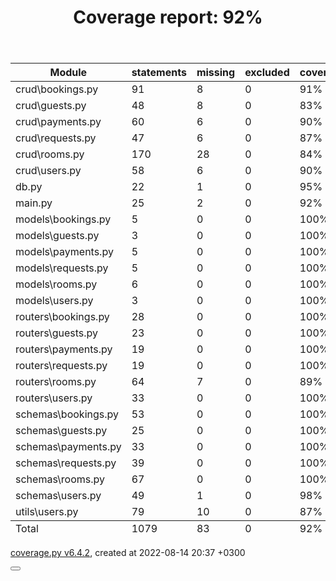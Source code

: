 <!DOCTYPE html>
<html>
<head>
    <meta http-equiv="Content-Type" content="text/html; charset=utf-8">
    <link rel="icon" sizes="32x32" href="favicon_32.png">
    <link rel="stylesheet" href="style.css" type="text/css">
</head>
<body class="indexfile">
<header>
    <div class="content">
        <h1>Coverage report:
            <span class="pc_cov">92%</span>
        </h1>
    </div>
</header>
<main id="index">
    <table class="index">
        <thead>
            <tr class="tablehead">
                <th class="name left" aria-sort="none" data-shortcut="n">Module</th>
                <th aria-sort="none" data-default-sort-order="descending" data-shortcut="s">statements</th>
                <th aria-sort="none" data-default-sort-order="descending" data-shortcut="m">missing</th>
                <th aria-sort="none" data-default-sort-order="descending" data-shortcut="x">excluded</th>
                <th class="right" aria-sort="none" data-shortcut="c">coverage</th>
            </tr>
        </thead>
        <tbody>
            <tr class="file">
                <td class="name left">crud\bookings.py</td>
                <td>91</td>
                <td>8</td>
                <td>0</td>
                <td class="right" data-ratio="83 91">91%</td>
            </tr>
            <tr class="file">
                <td class="name left">crud\guests.py</td>
                <td>48</td>
                <td>8</td>
                <td>0</td>
                <td class="right" data-ratio="40 48">83%</td>
            </tr>
            <tr class="file">
                <td class="name left">crud\payments.py</td>
                <td>60</td>
                <td>6</td>
                <td>0</td>
                <td class="right" data-ratio="54 60">90%</td>
            </tr>
            <tr class="file">
                <td class="name left">crud\requests.py</td>
                <td>47</td>
                <td>6</td>
                <td>0</td>
                <td class="right" data-ratio="41 47">87%</td>
            </tr>
            <tr class="file">
                <td class="name left">crud\rooms.py</td>
                <td>170</td>
                <td>28</td>
                <td>0</td>
                <td class="right" data-ratio="142 170">84%</td>
            </tr>
            <tr class="file">
                <td class="name left">crud\users.py</td>
                <td>58</td>
                <td>6</td>
                <td>0</td>
                <td class="right" data-ratio="52 58">90%</td>
            </tr>
            <tr class="file">
                <td class="name left">db.py</td>
                <td>22</td>
                <td>1</td>
                <td>0</td>
                <td class="right" data-ratio="21 22">95%</td>
            </tr>
            <tr class="file">
                <td class="name left">main.py</td>
                <td>25</td>
                <td>2</td>
                <td>0</td>
                <td class="right" data-ratio="23 25">92%</td>
            </tr>
            <tr class="file">
                <td class="name left">models\bookings.py</td>
                <td>5</td>
                <td>0</td>
                <td>0</td>
                <td class="right" data-ratio="5 5">100%</td>
            </tr>
            <tr class="file">
                <td class="name left">models\guests.py</td>
                <td>3</td>
                <td>0</td>
                <td>0</td>
                <td class="right" data-ratio="3 3">100%</td>
            </tr>
            <tr class="file">
                <td class="name left">models\payments.py</td>
                <td>5</td>
                <td>0</td>
                <td>0</td>
                <td class="right" data-ratio="5 5">100%</td>
            </tr>
            <tr class="file">
                <td class="name left">models\requests.py</td>
                <td>5</td>
                <td>0</td>
                <td>0</td>
                <td class="right" data-ratio="5 5">100%</td>
            </tr>
            <tr class="file">
                <td class="name left">models\rooms.py</td>
                <td>6</td>
                <td>0</td>
                <td>0</td>
                <td class="right" data-ratio="6 6">100%</td>
            </tr>
            <tr class="file">
                <td class="name left">models\users.py</td>
                <td>3</td>
                <td>0</td>
                <td>0</td>
                <td class="right" data-ratio="3 3">100%</td>
            </tr>
            <tr class="file">
                <td class="name left">routers\bookings.py</td>
                <td>28</td>
                <td>0</td>
                <td>0</td>
                <td class="right" data-ratio="28 28">100%</td>
            </tr>
            <tr class="file">
                <td class="name left">routers\guests.py</td>
                <td>23</td>
                <td>0</td>
                <td>0</td>
                <td class="right" data-ratio="23 23">100%</td>
            </tr>
            <tr class="file">
                <td class="name left">routers\payments.py</td>
                <td>19</td>
                <td>0</td>
                <td>0</td>
                <td class="right" data-ratio="19 19">100%</td>
            </tr>
            <tr class="file">
                <td class="name left">routers\requests.py</td>
                <td>19</td>
                <td>0</td>
                <td>0</td>
                <td class="right" data-ratio="19 19">100%</td>
            </tr>
            <tr class="file">
                <td class="name left">routers\rooms.py</td>
                <td>64</td>
                <td>7</td>
                <td>0</td>
                <td class="right" data-ratio="57 64">89%</td>
            </tr>
            <tr class="file">
                <td class="name left">routers\users.py</td>
                <td>33</td>
                <td>0</td>
                <td>0</td>
                <td class="right" data-ratio="33 33">100%</td>
            </tr>
            <tr class="file">
                <td class="name left">schemas\bookings.py</td>
                <td>53</td>
                <td>0</td>
                <td>0</td>
                <td class="right" data-ratio="53 53">100%</td>
            </tr>
            <tr class="file">
                <td class="name left">schemas\guests.py</td>
                <td>25</td>
                <td>0</td>
                <td>0</td>
                <td class="right" data-ratio="25 25">100%</td>
            </tr>
            <tr class="file">
                <td class="name left">schemas\payments.py</td>
                <td>33</td>
                <td>0</td>
                <td>0</td>
                <td class="right" data-ratio="33 33">100%</td>
            </tr>
            <tr class="file">
                <td class="name left">schemas\requests.py</td>
                <td>39</td>
                <td>0</td>
                <td>0</td>
                <td class="right" data-ratio="39 39">100%</td>
            </tr>
            <tr class="file">
                <td class="name left">schemas\rooms.py</td>
                <td>67</td>
                <td>0</td>
                <td>0</td>
                <td class="right" data-ratio="67 67">100%</td>
            </tr>
            <tr class="file">
                <td class="name left">schemas\users.py</td>
                <td>49</td>
                <td>1</td>
                <td>0</td>
                <td class="right" data-ratio="48 49">98%</td>
            </tr>
            <tr class="file">
                <td class="name left">utils\users.py</td>
                <td>79</td>
                <td>10</td>
                <td>0</td>
                <td class="right" data-ratio="69 79">87%</td>
            </tr>
        </tbody>
        <tfoot>
            <tr class="total">
                <td class="name left">Total</td>
                <td>1079</td>
                <td>83</td>
                <td>0</td>
                <td class="right" data-ratio="996 1079">92%</td>
            </tr>
        </tfoot>
    </table>
</main>
<footer>
    <div class="content">
        <p>
            <a class="nav" href="https://coverage.readthedocs.io">coverage.py v6.4.2</a>,
            created at 2022-08-14 20:37 +0300
        </p>
    </div>
    <aside class="hidden">
        <button type="button" class="button_show_hide_help" data-shortcut="?"/>
    </aside>
</footer>
</body>
</html>
